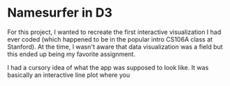 # Namesurfer in D3

For this project, I wanted to recreate the first interactive visualization I had ever coded (which happened to be in the popular intro CS106A class at Stanford). At the time, I wasn't aware that data visualization was a field but this ended up being my favorite assignment. 

I had a cursory idea of what the app was supposed to look like. It was basically an interactive line plot where you  
